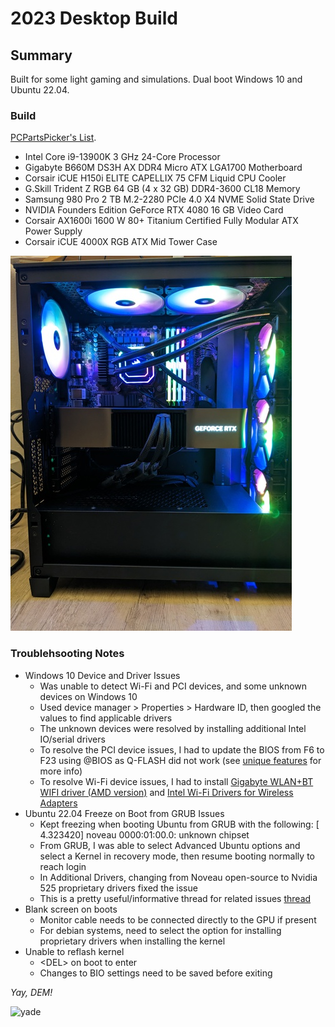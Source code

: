 # 2023 Desktop Build

## Summary

Built for some light gaming and simulations. Dual boot Windows 10 and Ubuntu 22.04. 

### Build

[PCPartsPicker's List](https://pcpartpicker.com/user/kckuei/saved/#view=DVDh99).

* Intel Core i9-13900K 3 GHz 24-Core Processor
* Gigabyte B660M DS3H AX DDR4 Micro ATX LGA1700 Motherboard
* Corsair iCUE H150i ELITE CAPELLIX 75 CFM Liquid CPU Cooler
* G.Skill Trident Z RGB 64 GB (4 x 32 GB) DDR4-3600 CL18 Memory
* Samsung 980 Pro 2 TB M.2-2280 PCIe 4.0 X4 NVME Solid State Drive
* NVIDIA Founders Edition GeForce RTX 4080 16 GB Video Card
* Corsair AX1600i 1600 W 80+ Titanium Certified Fully Modular ATX Power Supply
* Corsair iCUE 4000X RGB ATX Mid Tower Case

![Purdy](/assets/PXL_20230630_040008904.jpg)


### Troublehsooting Notes

* Windows 10 Device and Driver Issues
	* Was unable to detect Wi-Fi and PCI devices, and some unknown devices on Windows 10
	* Used device manager > Properties > Hardware ID, then googled the values to find applicable drivers
	* The unknown devices were resolved by installing additional Intel IO/serial drivers
	* To resolve the PCI device issues, I had to update the BIOS from F6 to F23 using @BIOS as Q-FLASH did not work (see [unique features](https://download.gigabyte.com/FileList/Manual/mb_manual_b660-features_n.pdf?v=b1238bb211fec3e5947e111a76c13c62) for more info)
	* To resolve Wi-Fi device issues, I had to install [Gigabyte WLAN+BT WIFI driver (AMD version)](https://www.gigabyte.com/Motherboard/B660M-DS3H-AX-DDR4-rev-1x/support#support-dl) and [Intel Wi-Fi Drivers for Wireless Adapters](https://www.intel.com/content/www/us/en/download/19351/windows-10-and-windows-11-wi-fi-drivers-for-intel-wireless-adapters.html) 
* Ubuntu 22.04 Freeze on Boot from GRUB Issues
	* Kept freezing when booting Ubuntu from GRUB with the following: [    4.323420] noveau 0000:01:00.0: unknown chipset
	* From GRUB, I was able to select Advanced Ubuntu options and select a Kernel in recovery mode, then resume booting normally to reach login
	* In Additional Drivers, changing from Noveau open-source to Nvidia 525 proprietary drivers fixed the issue
	* This is a pretty useful/informative thread for related issues [thread](https://askubuntu.com/questions/162075/my-computer-boots-to-a-black-screen-what-options-do-i-have-to-fix-it)
* Blank screen on boots
	* Monitor cable needs to be connected directly to the GPU if present
	* For debian systems, need to select the option for installing proprietary drivers when installing the kernel
* Unable to reflash kernel
	* \<DEL\> on boot to enter
	* Changes to BIO settings need to be saved before exiting
 


*Yay, DEM!*

![yade](/assets/yay-dem.gif)
